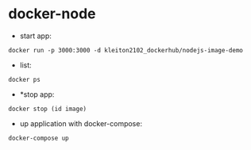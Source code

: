 # docker-node

* start app: 
```
docker run -p 3000:3000 -d kleiton2102_dockerhub/nodejs-image-demo
```
* list: 
```
docker ps
```
* *stop app: 
```
docker stop (id image)
```

* up application with docker-compose:
```
docker-compose up
```
